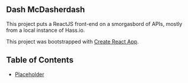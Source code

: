 ## Dash McDasherdash

This project puts a ReactJS front-end on a smorgasbord of APIs, mostly from a local instance of Hass.io.

This project was bootstrapped with [Create React App](https://github.com/facebookincubator/create-react-app).

## Table of Contents

- [Placeholder](#placeholder)
